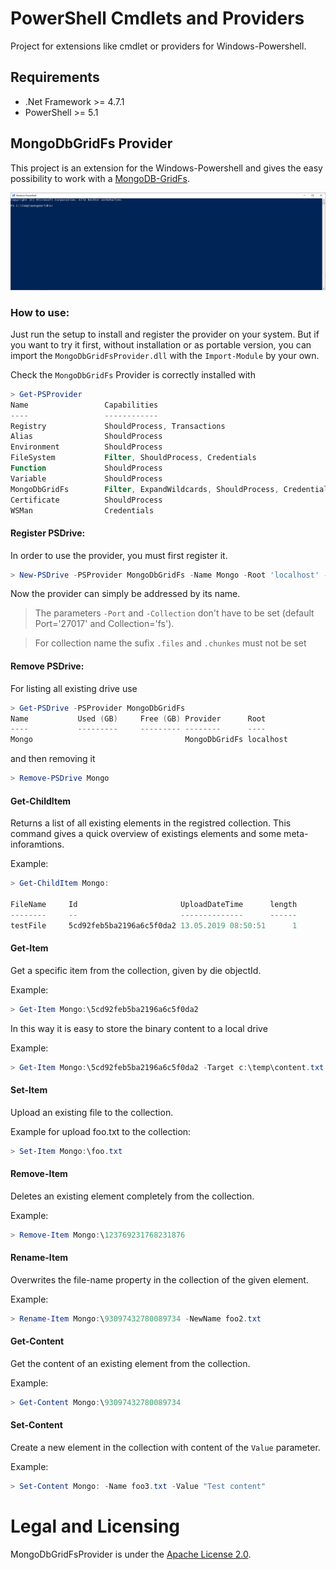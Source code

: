 # PowerShell Cmdlets and Providers

Project for extensions like cmdlet or providers for Windows-Powershell.

## Requirements
- .Net Framework >= 4.7.1
- PowerShell >= 5.1

## MongoDbGridFs Provider

This project is an extension for the Windows-Powershell and gives the easy possibility to work with a [MongoDB-GridFs].

![PSDrive in Action](Docs/intro.gif)

### How to use:

Just run the setup to install and register the provider on your system.
But if you want to try it first, without installation or as portable version, you can import the `MongoDbGridFsProvider.dll` with the ```Import-Module``` by your own.

Check the `MongoDbGridFs` Provider is correctly installed with 
```powershell
> Get-PSProvider
Name                 Capabilities                                                                                                       Drives
----                 ------------                                                                                                       ------
Registry             ShouldProcess, Transactions                                                                                        {HKLM, HKCU}
Alias                ShouldProcess                                                                                                      {Alias}
Environment          ShouldProcess                                                                                                      {Env}
FileSystem           Filter, ShouldProcess, Credentials                                                                                 {C, D, E, H...}
Function             ShouldProcess                                                                                                      {Function}
Variable             ShouldProcess                                                                                                      {Variable}
MongoDbGridFs        Filter, ExpandWildcards, ShouldProcess, Credentials                                                                {NspMongo}
Certificate          ShouldProcess                                                                                                      {Cert}
WSMan                Credentials                                                                                                        {WSMan}
```

#### Register PSDrive:

In order to use the provider, you must first register it.

```powershell
> New-PSDrive -PSProvider MongoDbGridFs -Name Mongo -Root 'localhost' -Port '27017' -Database 'MyDb' -Collection 'files' -Verify	
```

Now the provider can simply be addressed by its name.

> The parameters `-Port` and `-Collection` don't have to be set (default Port='27017' and Collection='fs').

> For collection name the sufix `.files` and `.chunkes` must not be set

#### Remove PSDrive:

For listing all existing drive use

```powershell
> Get-PSDrive -PSProvider MongoDbGridFs
Name           Used (GB)     Free (GB) Provider      Root
----           ---------     --------- --------      ----
Mongo                                  MongoDbGridFs localhost
```

and then removing it
```powershell
> Remove-PSDrive Mongo
```

#### Get-ChildItem

Returns a list of all existing elements in the registred collection. This command gives a quick overview of existings elements and some meta-inforamtions.

Example:
```powershell
> Get-ChildItem Mongo:

FileName     Id                       UploadDateTime      length
--------     --                       --------------      ------
testFile     5cd92feb5ba2196a6c5f0da2 13.05.2019 08:50:51      1
```

#### Get-Item

Get a specific item from the collection, given by die objectId.

Example:
```powershell
> Get-Item Mongo:\5cd92feb5ba2196a6c5f0da2
```

In this way it is easy to store the binary content to a local drive

Example:
```powershell
> Get-Item Mongo:\5cd92feb5ba2196a6c5f0da2 -Target c:\temp\content.txt
```

#### Set-Item

Upload an existing file to the collection.

Example for upload foo.txt to the collection:
```powershell
> Set-Item Mongo:\foo.txt
```

#### Remove-Item

Deletes an existing element completely from the collection.

Example:
```powershell
> Remove-Item Mongo:\123769231768231876
```

#### Rename-Item

Overwrites the file-name property in the collection of the given element.

Example:
```powershell
> Rename-Item Mongo:\93097432780089734 -NewName foo2.txt
```

#### Get-Content

Get the content of an existing element from the collection.

Example:
```powershell
> Get-Content Mongo:\93097432780089734
```

#### Set-Content

Create a new element in the collection with content of the `Value` parameter.

Example:
```powershell
> Set-Content Mongo: -Name foo3.txt -Value "Test content"
```

# Legal and Licensing

MongoDbGridFsProvider is under the [Apache License 2.0].

[Apache License 2.0]: http://www.apache.org/licenses/LICENSE-2.0
[MongoDB-GridFs]:https://docs.mongodb.com/manual/core/gridfs/